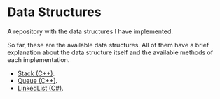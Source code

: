 # Data Structures

A repository with the data structures I have implemented.

So far, these are the available data structures. All of them have a brief explanation about the data structure itself and the available methods of each implementation.

- [Stack (C++)](stack-cpp/).
- [Queue (C++)](queue-cpp/).
- [LinkedList (C#)](linkedlist-csharp/).
